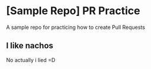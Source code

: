# [Sample Repo] PR Practice
A sample repo for practicing how to create Pull Requests
## I like nachos
No actually i lied =D
